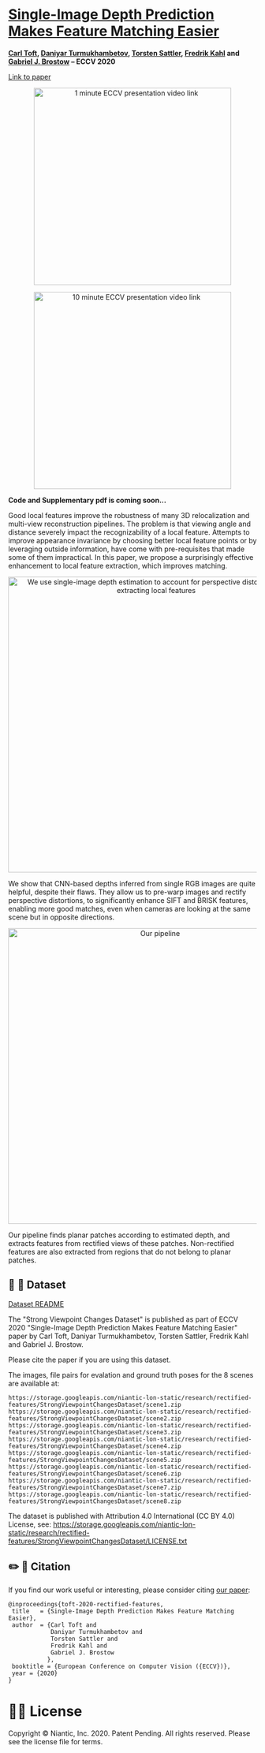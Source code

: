 # [Single-Image Depth Prediction Makes Feature Matching Easier](https://arxiv.org/abs/2008.09497)

**[Carl Toft](https://scholar.google.com/citations?hl=en&user=vvgmWA0AAAAJ&view_op=list_works&sortby=pubdate), [Daniyar Turmukhambetov](http://dantkz.github.io/about), [Torsten Sattler](https://scholar.google.com/citations?user=jzx6_ZIAAAAJ&hl=en), [Fredrik Kahl](http://www.maths.lth.se/matematiklth/personal/fredrik/) and [Gabriel J. Brostow](http://www0.cs.ucl.ac.uk/staff/g.brostow/) – ECCV 2020**


[Link to paper](https://arxiv.org/abs/2008.09497)  
  

<p align="center">
  <a href="https://storage.googleapis.com/niantic-lon-static/research/rectified-features/short-video.mp4">
  <img src="assets/1min.png" alt="1 minute ECCV presentation video link" width="400">
  </a>
</p>


<p align="center">
  <a href="https://storage.googleapis.com/niantic-lon-static/research/rectified-features/long-video.mp4">
  <img src="assets/10min.png" alt="10 minute ECCV presentation video link" width="400">
  </a>
</p>


**Code and Supplementary pdf is coming soon...**  


Good local features improve the robustness of many 3D relocalization and multi-view reconstruction pipelines. The problem is that viewing angle and distance severely impact the recognizability of a local feature. Attempts to improve appearance invariance by choosing better local feature points or by leveraging outside information, have come with pre-requisites that made some of them impractical. In this paper, we propose a surprisingly effective enhancement to local feature extraction, which improves matching.

<p align="center">
  <img src="assets/teaser.png" alt="We use single-image depth estimation to account for perspective distortion when extracting local features" width="600" />
</p>

We show that CNN-based depths inferred from single RGB images are quite helpful, despite their flaws. They allow us to pre-warp images and rectify perspective distortions, to significantly enhance SIFT and BRISK features, enabling more good matches, even when cameras are looking at the same scene but in opposite directions.

<p align="center">
  <img src="assets/pipeline.png" alt="Our pipeline" width="600" />
</p>

Our pipeline finds planar patches according to estimated depth, and extracts features from rectified views of these patches. Non-rectified features are also extracted from regions that do not belong to planar patches.

## 💾 📸 Dataset

[Dataset README](https://storage.googleapis.com/niantic-lon-static/research/rectified-features/StrongViewpointChangesDataset/README.txt)

The "Strong Viewpoint Changes Dataset" is published as part of ECCV 2020 "Single-Image Depth Prediction Makes Feature Matching Easier" paper by 
Carl Toft, Daniyar Turmukhambetov, Torsten Sattler, Fredrik Kahl and Gabriel J. Brostow.

Please cite the paper if you are using this dataset.

The images, file pairs for evalation and ground truth poses for the 8 scenes are
available at:
```
https://storage.googleapis.com/niantic-lon-static/research/rectified-features/StrongViewpointChangesDataset/scene1.zip
https://storage.googleapis.com/niantic-lon-static/research/rectified-features/StrongViewpointChangesDataset/scene2.zip
https://storage.googleapis.com/niantic-lon-static/research/rectified-features/StrongViewpointChangesDataset/scene3.zip
https://storage.googleapis.com/niantic-lon-static/research/rectified-features/StrongViewpointChangesDataset/scene4.zip
https://storage.googleapis.com/niantic-lon-static/research/rectified-features/StrongViewpointChangesDataset/scene5.zip
https://storage.googleapis.com/niantic-lon-static/research/rectified-features/StrongViewpointChangesDataset/scene6.zip
https://storage.googleapis.com/niantic-lon-static/research/rectified-features/StrongViewpointChangesDataset/scene7.zip
https://storage.googleapis.com/niantic-lon-static/research/rectified-features/StrongViewpointChangesDataset/scene8.zip
```

The dataset is published with Attribution 4.0 International (CC BY 4.0) License, see:
https://storage.googleapis.com/niantic-lon-static/research/rectified-features/StrongViewpointChangesDataset/LICENSE.txt


## ✏️ 📄 Citation

If you find our work useful or interesting, please consider citing [our paper](https://arxiv.org/abs/2008.09497):

```
@inproceedings{toft-2020-rectified-features,
 title   = {Single-Image Depth Prediction Makes Feature Matching Easier},
 author  = {Carl Toft and
            Daniyar Turmukhambetov and
            Torsten Sattler and
            Fredrik Kahl and
            Gabriel J. Brostow
           },
 booktitle = {European Conference on Computer Vision ({ECCV})},
 year = {2020}
}
```


# 👩‍⚖️ License
Copyright © Niantic, Inc. 2020. Patent Pending. All rights reserved. Please see the license file for terms.
